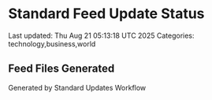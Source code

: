 # Standard Feed Update Status
Last updated: Thu Aug 21 05:13:18 UTC 2025
Categories: technology,business,world

## Feed Files Generated

Generated by Standard Updates Workflow
